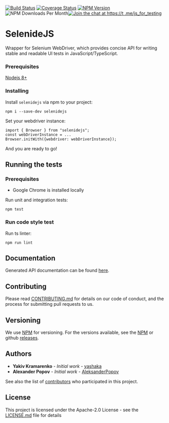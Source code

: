 [![Build Status](https://travis-ci.com/KnowledgeExpert/selenidejs.svg?branch=master)](https://travis-ci.com/KnowledgeExpert/selenidejs)
[![Coverage Status](https://coveralls.io/repos/github/KnowledgeExpert/selenidejs/badge.svg?branch=master)](https://coveralls.io/github/KnowledgeExpert/selenidejs?branch=master)
[![NPM Version](https://badge.fury.io/js/selenidejs.svg)](https://badge.fury.io/js/selenidejs)
![NPM Downloads Per Month](https://img.shields.io/npm/dm/selenidejs.svg)[![Join the chat at https://t
.me/js_for_testing](https://img.shields.io/badge/join%20chat-telegram-blue.svg)](https://t.me/js_for_testing)

# SelenideJS

Wrapper for Selenium WebDriver, which provides concise API for writing stable and readable UI tests in
JavaScript/TypeScript.

### Prerequisites

[Nodejs 8+](https://nodejs.org/en/)

### Installing

Install `selenidejs` via npm to your project:

```
npm i --save-dev selenidejs
```

Set your webdriver instance:

```
import { Browser } from "selenidejs";
const webDriverInstance = ...
Browser.initWith({webdriver: webDriverInstance});
```

And you are ready to go!

## Running the tests
### Prerequisites
- Google Chrome is installed locally

Run unit and integration tests:

```
npm test
```

### Run code style test

Run ts linter:

```
npm run lint
```

## Documentation

Generated API documentation can be found [here](docs/README.md).

## Contributing

Please read [CONTRIBUTING.md](CONTRIBUTING.md) for details on our code of conduct, and the process for submitting pull requests to
 us.

## Versioning

We use [NPM](http://npm.com/) for versioning. For the versions available, see the [NPM](https://www.npmjs.com/package/selenidejs#versions) or github [releases](https://github.com/KnowledgeExpert/selenidejs/releases).

## Authors

* **Yakiv Kramarenko** - *Initial work* - [yashaka](https://github.com/yashaka)
* **Alexander Popov** - *Initial work* - [AleksanderPopov](https://github.com/AleksanderPopov)

See also the list of [contributors](https://github.com/KnowledgeExpert/selenidejs/contributors) who participated in this project.

## License

This project is licensed under the Apache-2.0 License - see the [LICENSE.md](LICENSE.md) file for details
